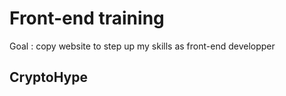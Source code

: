 # Front-end training

Goal : copy website to step up my skills as front-end developper

## CryptoHype


